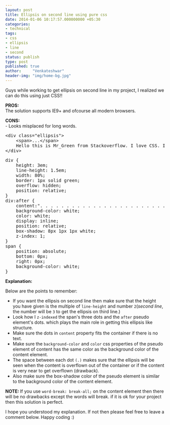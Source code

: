 ```yaml
---
layout: post
title: Ellipsis on second line using pure css
date: 2014-01-06 10:17:57.000000000 +05:30
categories:
- technical
tags:
- css
- ellipsis
- line
- second
status: publish
type: post
published: true
author:     "Venkateshwar"
header-img: "img/home-bg.jpg"
---
```

<p>Guys while working to get ellipsis on second line in my project, I realized we can do this using just CSS!! </p>
<p><strong>PROS:</strong><br />
The solution supports IE9+ and ofcourse all modern browsers.</p>
<p><strong>CONS:</strong><br />
- Looks misplaced for long words.</p>
<pre>
&lt;div class="ellipsis"&gt;
    &lt;span&gt;...&lt;/span&gt;
    Hello this is Mr_Green from Stackoverflow. I love CSS. I live in CSS and I will never leave working on CSS even my work is on other technologies.
&lt;/div&gt;
</pre>
<pre>
div {
    height: 3em;
    line-height: 1.5em;
    width: 80%;
    border: 1px solid green;
    overflow: hidden;
    position: relative;
}
div:after {
    content:". . . . . . . . . . . . . . . . . . . . . . . . . . . . . . . . . . . . . . . . . . . .  . . . . . . . . . . . . . . . . . . . . . . . . . . . . . . . . . . . . . . . . . . . . . . . . . . . . . . . . . . . . . . . . . . . . . . . .  . . . . . . . . . . . . . . . . . . . . . . . . . . . . . . . . . . . . . . . . . . . . . . . . . . . . . . . . . . . . . . . . . . . . . . . .  . . . . . . . . . . . . . . . . . . . . . . . . . . . .";
    background-color: white;
    color: white;
    display: inline;
    position: relative;
    box-shadow: 8px 1px 1px white;
    z-index: 1;
}
span {
    position: absolute;
    bottom: 0px;
    right: 0px;
    background-color: white;
}
</pre>
<p><strong>Explanation: </strong> </p>
<p>Below are the points to remember: </p>
<ul>
<li>
If you want the ellipsis on second line then make sure that the height you have given is the multiple of <code>line-height</code> and number <code>2</code>(<i>second line</i>, the number will be <code>3</code> to get the ellipsis on third line.)
</li>
<li>
Look how I <code>z-indexed</code> the span's three dots and the <code>after</code> pseudo element's dots. which plays the main role in getting this ellipsis like structure.
</li>
<li>
Make sure the dots in <code>content</code> property fits the container if there is no text.
</li>
<li>
Make sure the <code>background-color</code> and <code>color</code> css properties of the pseudo element of content has the same color as the background color of the content element.
</li>
<li>The space between each dot <code>(.)</code> makes sure that the ellipsis will be seen when the content is overflown out of the container or if the content is very near to get overflown (drawback).
</li>
<li>Also make sure the box-shadow color of the pseudo element is similar to the background color of the content element.
</li>
</ul>
<p><strong>NOTE: </strong><span>If you use <code>word-break: break-all;</code> on the content element then there will be no drawbacks except the words will break. if it is ok for your project then this solution is perfect. </span></p>
<p>I hope you understood my explanation. If not then please feel free to leave a comment below. Happy coding :) </p>
